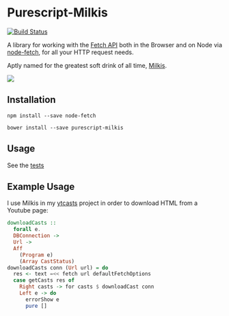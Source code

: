 # Purescript-Milkis

[![Build Status](https://travis-ci.org/justinwoo/purescript-milkis.svg?branch=master)](https://travis-ci.org/justinwoo/purescript-milkis)

A library for working with the [Fetch API](https://developer.mozilla.org/en-US/docs/Web/API/Fetch_API) both in the Browser and on Node via [node-fetch](https://github.com/bitinn/node-fetch), for all your HTTP request needs.

Aptly named for the greatest soft drink of all time, [Milkis](https://en.wikipedia.org/wiki/Milkis).

![](https://i.imgur.com/StOQOAP.jpg)

## Installation

`npm install --save node-fetch`

`bower install --save purescript-milkis`

## Usage

See the [tests](./test/Main.purs)

## Example Usage

I use Milkis in my [ytcasts](https://github.com/justinwoo/ytcasts/blob/89617f69ceb7f6ceb4193ad7922c20fe1664c294/src/Main.purs#L133) project in order to download HTML from a Youtube page:

```purs
downloadCasts ::
  forall e.
  DBConnection ->
  Url ->
  Aff
    (Program e)
    (Array CastStatus)
downloadCasts conn (Url url) = do
  res <- text =<< fetch url defaultFetchOptions
  case getCasts res of
    Right casts -> for casts $ downloadCast conn
    Left e -> do
      errorShow e
      pure []
```
